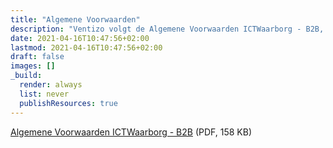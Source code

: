 ```yaml
---
title: "Algemene Voorwaarden"
description: "Ventizo volgt de Algemene Voorwaarden ICTWaarborg - B2B, Versie oktober 2017."
date: 2021-04-16T10:47:56+02:00
lastmod: 2021-04-16T10:47:56+02:00
draft: false
images: []
_build:
  render: always
  list: never
  publishResources: true
---
```


[Algemene Voorwaarden ICTWaarborg - B2B](/docs/Algemene%20Voorwaarden%20ICTWaarborg%20B2B%20Oktober%202017.pdf) (PDF, 158 KB)
